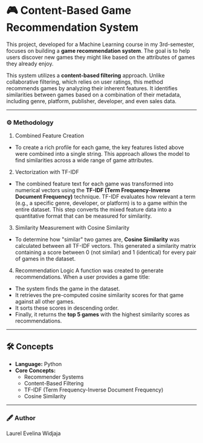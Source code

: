 # 🎮 Content-Based Game Recommendation System
This project, developed for a Machine Learning course in my 3rd-semester, focuses on building a **game recommendation system**. The goal is to help users discover new games they might like based on the attributes of games they already enjoy.

This system utilizes a **content-based filtering** approach. Unlike collaborative filtering, which relies on user ratings, this method recommends games by analyzing their inherent features. It identifies similarities between games based on a combination of their metadata, including genre, platform, publisher, developer, and even sales data.

---

### ⚙️ Methodology
1. Combined Feature Creation
* To create a rich profile for each game, the key features listed above were combined into a single string. This approach allows the model to find similarities across a wide range of game attributes.
2. Vectorization with TF-IDF
* The combined feature text for each game was transformed into numerical vectors using the **TF-IDF (Term Frequency-Inverse Document Frequency)** technique. TF-IDF evaluates how relevant a term (e.g., a specific genre, developer, or platform) is to a game within the entire dataset. This step converts the mixed feature data into a quantitative format that can be measured for similarity.
3. Similarity Measurement with Cosine Similarity
* To determine how "similar" two games are, **Cosine Similarity** was calculated between all TF-IDF vectors. This generated a similarity matrix containing a score between 0 (not similar) and 1 (identical) for every pair of games in the dataset.
4. Recommendation Logic
A function was created to generate recommendations. When a user provides a game title:
* The system finds the game in the dataset.
* It retrieves the pre-computed cosine similarity scores for that game against all other games.
* It sorts these scores in descending order.
* Finally, it returns the **top 5 games** with the highest similarity scores as recommendations.

---

## 🛠️ Concepts
* **Language:** Python
* **Core Concepts:**
    * Recommender Systems
    * Content-Based Filtering
    * TF-IDF (Term Frequency-Inverse Document Frequency)
    * Cosine Similarity

---

### 🖋 Author
Laurel Evelina Widjaja
